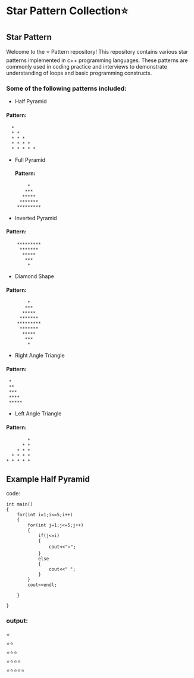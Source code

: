 # Star Pattern Collection⭐

## Star Pattern 
Welcome to the ⭐ Pattern repository! This repository contains various star patterns implemented in c++ programming languages. These patterns are commonly used in coding practice and interviews to demonstrate understanding of loops and basic programming constructs.

### Some of the following patterns included:

- Half Pyramid
#### Pattern:
  ```
    *
    * *
    * * *
    * * * *
    * * * * *
  ```

- Full Pyramid
  #### Pattern:
```
        *
       ***
      *****
     *******
    *********
```
- Inverted Pyramid
#### Pattern:
```
    *********
     *******
      *****
       ***
        *
```

- Diamond Shape
#### Pattern:
```
        *
       ***
      *****
     *******
    *********
     *******
      *****
       ***
        *
```

- Right Angle Triangle
#### Pattern:
   ```
    *
    **
    ***
    ****
    *****
   ```
- Left Angle Triangle
#### Pattern:
```
        *
      * *
    * * * 
  * * * *
* * * * *
```


## Example Half Pyramid
code:
```
int main()
{
    for(int i=1;i<=5;i++)
    {
        for(int j=1;j<=5;j++)
        {
            if(j<=i)
            {
                cout<<"⭐";
            }
            else
            {
                cout<<" ";
            }
        }
        cout<<endl;
        
    }
    
}
```
### output:
<div>⭐</div>
<div>⭐⭐</div>
<div>⭐⭐⭐</div>
<div>⭐⭐⭐⭐</div>
<div>⭐⭐⭐⭐⭐</div>
